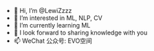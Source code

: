 - 👋 Hi, I’m @LewiZzzz
- 👀 I’m interested in ML, NLP, CV
- 🌱 I’m currently learning ML
- 💞️ I look forward to sharing knowledge with you
- 📫 WeChat 公众号: EVO空间

<!---
LewiZzzz/LewiZzzz is a ✨ special ✨ repository because its `README.md` (this file) appears on your GitHub profile.
You can click the Preview link to take a look at your changes.
--->
